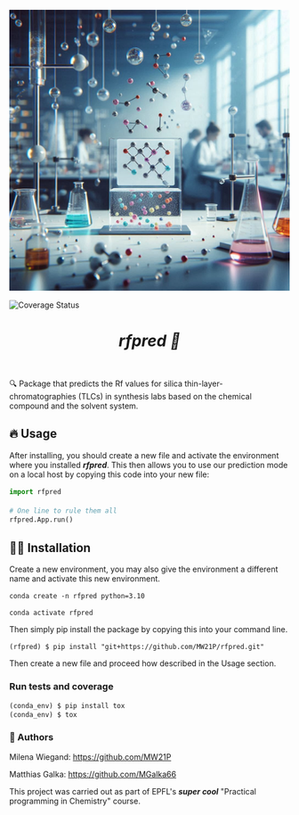 ![Project Logo](assets/banner.png)

![Coverage Status](assets/coverage-badge.svg)

<h1 align="center">
<i><b>rfpred 🧪 </b></i>
</h1>

<br>


🔍 Package that predicts the Rf values for silica thin-layer-chromatographies (TLCs) in synthesis labs based on the chemical compound and the solvent system.

## 🔥 Usage

After installing, you should create a new file and activate the environment where you installed ***rfpred***. This then allows you to use our prediction mode on a local host by copying this code into your new file:

```python
import rfpred

# One line to rule them all
rfpred.App.run()
```

## 👩‍💻 Installation

Create a new environment, you may also give the environment a different name and activate this new environment.

```
conda create -n rfpred python=3.10
```
```
conda activate rfpred
```
Then simply pip install the package by copying this into your command line.
```
(rfpred) $ pip install "git+https://github.com/MW21P/rfpred.git"
```
Then create a new file and proceed how described in the Usage section.

### Run tests and coverage

```
(conda_env) $ pip install tox
(conda_env) $ tox
```

### 📖 Authors
Milena Wiegand: https://github.com/MW21P

Matthias Galka: https://github.com/MGalka66

This project was carried out as part of EPFL's ***super cool*** "Practical programming in Chemistry" course.

